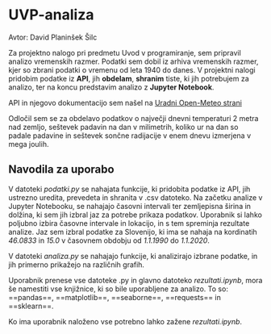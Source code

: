# UVP-analiza

Avtor: David Planinšek Šilc

Za projektno nalogo pri predmetu Uvod v programiranje, sem pripravil analizo vremenskih razmer. Podatki sem dobil iz arhiva vremenskih razmer, kjer so zbrani podatki o vremenu od leta 1940 do danes. V projektni nalogi pridobim podatke iz **API**, jih **obdelam**, **shranim** tiste, ki jih potrebujem za analizo, ter na koncu predstavim analizo z **Jupyter Notebook**.

API in njegovo dokumentacijo sem našel na [Uradni Open-Meteo strani](https://open-meteo.com/ "open-meteo")

Odločil sem se za obdelavo podatkov o največji dnevni temperaturi 2 metra nad zemljo, seštevek padavin na dan v milimetrih, koliko ur na dan so padale padavine in seštevek sončne radijacije v enem dnevu izmerjena v mega joulih.

## Navodila za uporabo

V datoteki _podatki.py_ se nahajata funkcije, ki pridobita podatke iz API, jih ustrezno uredita, prevedeta in shranita v .csv datoteko.
Na začetku analize v Jupyter Notebooku, se nahajajo časovni intervali ter zemljepisna širina in dolžina, ki sem jih izbral jaz za potrebe prikaza podatkov. Uporabnik si lahko poljubno izbira časovne intervale in lokacijo, in s tem spreminja rezultate analize. Jaz sem izbral podatke za Slovenijo, ki ima se nahaja na kordinatih _46.0833_ in _15.0_ v časovnem obdobju od _1.1.1990_ do _1.1.2020_.

V datoteki _analiza.py_ se nahajajo funkcije, ki analizirajo izbrane podatke, in jih primerno prikažejo na različnih grafih.

Uporabnik prenese vse datoteke .py in glavno datoteko _rezultati.ipynb_, mora še namestiti vse knjižnice, ki so bile uporabljene za analizo. To so:
==pandas==, ==matplotlib==, ==seaborne==, ==requests== in ==sklearn==.

Ko ima uporabnik naloženo vse potrebno lahko zažene _rezultati.ipynb_.
